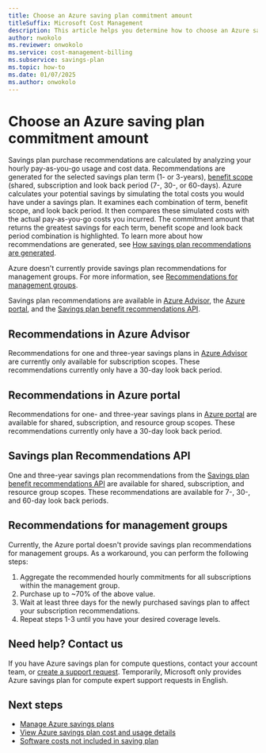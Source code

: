 ```yaml
---
title: Choose an Azure saving plan commitment amount
titleSuffix: Microsoft Cost Management
description: This article helps you determine how to choose an Azure saving plan commitment amount.
author: nwokolo
ms.reviewer: onwokolo
ms.service: cost-management-billing
ms.subservice: savings-plan
ms.topic: how-to
ms.date: 01/07/2025
ms.author: onwokolo
---
```


# Choose an Azure saving plan commitment amount

Savings plan purchase recommendations are calculated by analyzing your hourly pay-as-you-go usage and cost data. Recommendations are generated for the selected savings plan term (1- or 3-years), [benefit scope](scope-savings-plan.md) (shared, subscription  and look back period (7-, 30-, or 60-days). Azure calculates your potential savings by simulating the total costs you would have under a savings plan. It examines each combination of term, benefit scope, and look back period. It then compares these simulated costs with the actual pay-as-you-go costs you incurred. The commitment amount that returns the greatest savings for each term, benefit scope and look back period combination is highlighted. To learn more about how recommendations are generated, see [How savings plan recommendations are generated](purchase-recommendations.md#how-savings-plan-recommendations-are-generated).

Azure doesn't currently provide savings plan recommendations for management groups. For more information, see [Recommendations for management groups](choose-commitment-amount.md#recommendations-for-management-groups).

Savings plan recommendations are available in [Azure Advisor](https://portal.azure.com/#view/Microsoft_Azure_Expert/AdvisorMenuBlade/~/Cost), the [Azure portal](https://portal.azure.com/), and the [Savings plan benefit recommendations API](/rest/api/cost-management/benefit-recommendations/list).

## Recommendations in Azure Advisor
Recommendations for one and three-year savings plans in [Azure Advisor](https://portal.azure.com/#view/Microsoft_Azure_Expert/AdvisorMenuBlade/~/Cost) are currently only available for subscription scopes. These recommendations currently only have a 30-day look back period.

## Recommendations in Azure portal
Recommendations for one- and three-year savings plans in [Azure portal](https://portal.azure.com/) are available for shared, subscription, and resource group scopes. These recommendations currently only have a 30-day look back period.

## Savings plan Recommendations API
One and three-year savings plan recommendations from the [Savings plan benefit recommendations API](/rest/api/cost-management/benefit-recommendations/list) are available for shared, subscription, and resource group scopes. These recommendations are available for 7-, 30-, and 60-day look back periods.

## Recommendations for management groups
Currently, the Azure portal doesn't provide savings plan recommendations for management groups. As a workaround, you can perform the following steps:
1. Aggregate the recommended hourly commitments for all subscriptions within the management group.
2. Purchase up to ~70% of the above value.
3. Wait at least three days for the newly purchased savings plan to affect your subscription recommendations.
4. Repeat steps 1-3 until you have your desired coverage levels.


## Need help? Contact us

If you have Azure savings plan for compute questions, contact your account team, or [create a support request](https://portal.azure.com/#blade/Microsoft_Azure_Support/HelpAndSupportBlade/newsupportrequest). Temporarily, Microsoft only provides Azure savings plan for compute expert support requests in English.

## Next steps

- [Manage Azure savings plans](manage-savings-plan.md)
- [View Azure savings plan cost and usage details](utilization-cost-reports.md)
- [Software costs not included in saving plan](software-costs-not-included.md)
